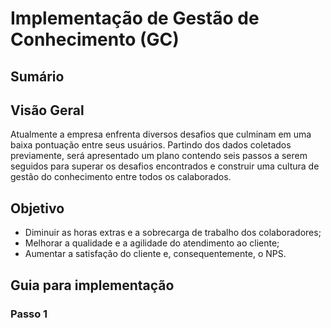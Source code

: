 # Implementação de Gestão de Conhecimento (GC)

## Sumário

## Visão Geral

Atualmente a empresa enfrenta diversos desafios que culminam em uma baixa pontuação entre seus usuários. Partindo dos dados coletados previamente, será apresentado um plano contendo seis passos a serem seguidos para superar os desafios encontrados e construir uma cultura de gestão do conhecimento entre todos os calaborados.

## Objetivo

- Diminuir as horas extras e a sobrecarga de trabalho dos colaboradores;
- Melhorar a qualidade e a agilidade do atendimento ao cliente;
- Aumentar a satisfação do cliente e, consequentemente, o NPS.

## Guia para implementação

### Passo 1


